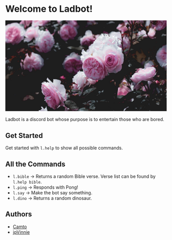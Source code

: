 # Welcome to Ladbot!

![ladbot avatar](./Images/Avatar.jpg)

Ladbot is a discord bot whose purpose is to entertain those who are bored.

## Get Started 

Get started with `l.help` to show all possible commands.

## All the Commands
 
* `l.bible` → Returns a random Bible verse. Verse list can be found by `l.help bible`.
* `l.ping` → Responds with Pong!
* `l.say` → Make the bot say something.
* `l.dino` → Returns a random dinosaur.

## Authors

* [Camto](https://github.com/Camto)
* [jpVinnie](https://github.com/jpVinnie)